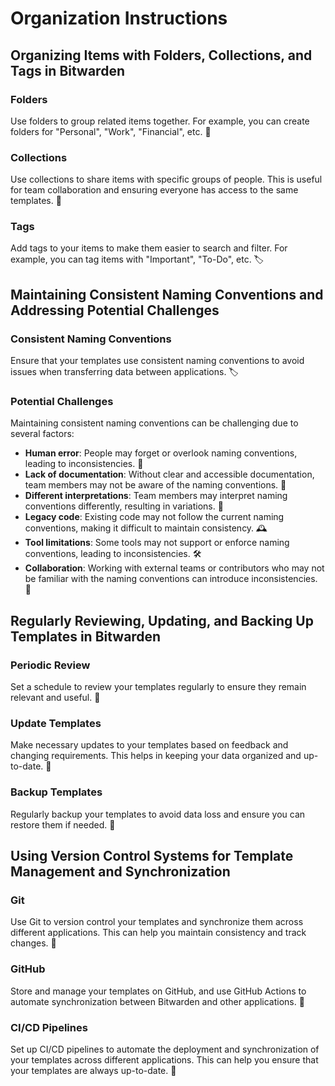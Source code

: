 # Organization Instructions

## Organizing Items with Folders, Collections, and Tags in Bitwarden

### Folders
Use folders to group related items together. For example, you can create folders for "Personal", "Work", "Financial", etc. 📂

### Collections
Use collections to share items with specific groups of people. This is useful for team collaboration and ensuring everyone has access to the same templates. 👥

### Tags
Add tags to your items to make them easier to search and filter. For example, you can tag items with "Important", "To-Do", etc. 🏷️

## Maintaining Consistent Naming Conventions and Addressing Potential Challenges

### Consistent Naming Conventions
Ensure that your templates use consistent naming conventions to avoid issues when transferring data between applications. 🏷️

### Potential Challenges
Maintaining consistent naming conventions can be challenging due to several factors:
- **Human error**: People may forget or overlook naming conventions, leading to inconsistencies. 🤔
- **Lack of documentation**: Without clear and accessible documentation, team members may not be aware of the naming conventions. 📄
- **Different interpretations**: Team members may interpret naming conventions differently, resulting in variations. 🧩
- **Legacy code**: Existing code may not follow the current naming conventions, making it difficult to maintain consistency. 🕰️
- **Tool limitations**: Some tools may not support or enforce naming conventions, leading to inconsistencies. 🛠️
- **Collaboration**: Working with external teams or contributors who may not be familiar with the naming conventions can introduce inconsistencies. 🤝

## Regularly Reviewing, Updating, and Backing Up Templates in Bitwarden

### Periodic Review
Set a schedule to review your templates regularly to ensure they remain relevant and useful. 🔄

### Update Templates
Make necessary updates to your templates based on feedback and changing requirements. This helps in keeping your data organized and up-to-date. 📝

### Backup Templates
Regularly backup your templates to avoid data loss and ensure you can restore them if needed. 💾

## Using Version Control Systems for Template Management and Synchronization

### Git
Use Git to version control your templates and synchronize them across different applications. This can help you maintain consistency and track changes. 🔄

### GitHub
Store and manage your templates on GitHub, and use GitHub Actions to automate synchronization between Bitwarden and other applications. 🔄

### CI/CD Pipelines
Set up CI/CD pipelines to automate the deployment and synchronization of your templates across different applications. This can help you ensure that your templates are always up-to-date. 🔄
